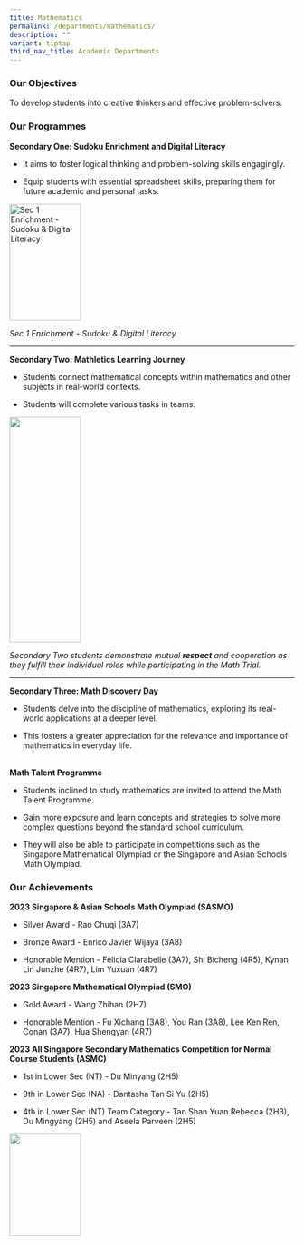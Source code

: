 ```yaml
---
title: Mathematics
permalink: /departments/mathematics/
description: ""
variant: tiptap
third_nav_title: Academic Departments
---
```

<h3><strong>Our Objectives</strong></h3>
<p>To develop students into creative thinkers and effective problem-solvers.</p>
<h3><strong>Our Programmes</strong></h3>
<p><strong>Secondary One: Sudoku Enrichment and Digital Literacy</strong>
</p>
<ul>
<li>
<p>It aims to foster logical thinking and problem-solving skills engagingly.&nbsp;</p>
</li>
<li>
<p>Equip students with essential spreadsheet skills, preparing them for future
academic and personal tasks.</p>
</li>
</ul>
<div class="isomer-image-wrapper">
<img style="width: 50%;" height="206px;" width="281px;" alt="Sec 1 Enrichment - Sudoku &amp; Digital Literacy" src="https://lh7-us.googleusercontent.com/slidesz/AGV_vUemHtGvhtM1xBFQCKTsvvLPZK0GVopc7LoMmtAWFxzbTIT6vOZzjz1siVG6uXuC0I_LkgJWSiv0sxoE1MY2l4vIeL3NwO0eCzuRvz7tTUQQEWq-oDQUx8l6T0ZotDLuomzK7N_zeMOxsw9gZcFlNR3WI2X_mtc_=s2048?key=zsTXGgVDWAc4aZ25hKfEgg">
</div>
<p><em>Sec 1 Enrichment - Sudoku &amp; Digital Literacy</em>
</p>
<hr>
<p><strong>Secondary Two: Mathletics Learning Journey</strong>&nbsp;</p>
<ul>
<li>
<p>Students connect mathematical concepts within mathematics and other subjects
in real-world contexts.&nbsp;</p>
</li>
<li>
<p>Students will complete various tasks in teams.</p>
</li>
</ul>
<div class="isomer-image-wrapper">
<img style="width: 50%;" height="398px;" width="224px;" src="https://lh7-us.googleusercontent.com/slidesz/AGV_vUe1hS-AovXrpaLm3bPR_hz0OzahI4nCfM5xOeZptxtzGVFBM_hSdksSTAJA0kjbL80VxFVl3g_VmzHPv9g6vSCZjai7DJFiHL6_8lCCMqE1e9e8Cxbys49aZK0M1nDoL1_ZCDABscfXbF6Qmoy0Vj-4UA1OINs=s2048?key=zsTXGgVDWAc4aZ25hKfEgg">
</div>
<p><em>Secondary Two students demonstrate mutual </em><strong><em>respect</em></strong><em> and cooperation as they fulfill their individual roles while participating in the Math Trial.</em>
</p>
<hr>
<p><strong>Secondary Three: Math Discovery Day&nbsp;</strong>
</p>
<ul>
<li>
<p>Students delve into the discipline of mathematics, exploring its real-world
applications at a deeper level.&nbsp;</p>
</li>
<li>
<p>This fosters a greater appreciation for the relevance and importance of
mathematics in everyday life.</p>
</li>
</ul>
<p>
<br><strong>Math Talent Programme</strong>
</p>
<ul>
<li>
<p>Students inclined to study mathematics are invited to attend the Math
Talent Programme.</p>
</li>
<li>
<p>Gain more exposure and learn concepts and strategies to solve more complex
questions beyond the standard school curriculum.</p>
</li>
<li>
<p>They will also be able to participate in competitions such as the Singapore
Mathematical Olympiad or the Singapore and Asian Schools Math Olympiad.</p>
</li>
</ul>
<h3><strong>Our Achievements</strong></h3>
<p><strong>2023 Singapore &amp; Asian Schools Math Olympiad (SASMO)</strong>
</p>
<ul data-tight="true" class="tight">
<li>
<p>Silver Award - Rao Chuqi (3A7)</p>
</li>
<li>
<p>Bronze Award - Enrico Javier Wijaya (3A8)</p>
</li>
<li>
<p>Honorable Mention - Felicia Clarabelle (3A7), Shi Bicheng (4R5), Kynan
Lin Junzhe (4R7), Lim Yuxuan (4R7)</p>
</li>
</ul>
<p><strong>2023 Singapore Mathematical Olympiad (SMO)&nbsp;</strong>
</p>
<ul data-tight="true" class="tight">
<li>
<p>Gold Award - Wang Zhihan (2H7)</p>
</li>
<li>
<p>Honorable Mention - Fu Xichang (3A8), You Ran (3A8), Lee Ken Ren, Conan
(3A7), Hua Shengyan (4R7)</p>
</li>
</ul>
<p><strong>2023 All Singapore Secondary Mathematics Competition for Normal Course Students (ASMC)</strong>
</p>
<ul data-tight="true" class="tight">
<li>
<p>1st in Lower Sec (NT) - Du Minyang (2H5)</p>
</li>
<li>
<p>9th in Lower Sec (NA) - Dantasha Tan Si Yu (2H5)&nbsp;</p>
</li>
<li>
<p>4th in Lower Sec (NT) Team Category - Tan Shan Yuan Rebecca (2H3), Du
Mingyang (2H5) and Aseela Parveen (2H5)</p>
</li>
</ul>
<p></p>
<div class="isomer-image-wrapper">
<img style="width: 50%;" height="180px;" width="172px;" src="https://lh7-us.googleusercontent.com/slidesz/AGV_vUeeuw_Pk1wkv9xqQr68F8LWuotm4e-kiTboLIxM9ecXxNfoXMFCt2NdwiLNAtf7HPe9HkkwFaAIcCCHidKAWzHFqNcV4AE6p22irIdIO1GLmrAZQQuVYXbPyUZ4znSt64nVKwRSrj86mEgLNLn-IHYKtrOxgr28=s2048?key=zsTXGgVDWAc4aZ25hKfEgg">
</div>
<p></p>